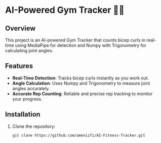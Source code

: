 # AI-Powered Gym Tracker 🏋️‍♂️

## Overview
This project is an AI-powered Gym Tracker that counts bicep curls in real-time using MediaPipe for detection and Numpy with Trigonometry for calculating joint angles. 

## Features
- **Real-Time Detection**: Tracks bicep curls instantly as you work out.
- **Angle Calculation**: Uses Numpy and Trigonometry to measure joint angles accurately.
- **Accurate Rep Counting**: Reliable and precise rep tracking to monitor your progress.

## Installation
1. Clone the repository:
   ```bash
   git clone https://github.com/ameniifi/AI-Fitness-Tracker.git
